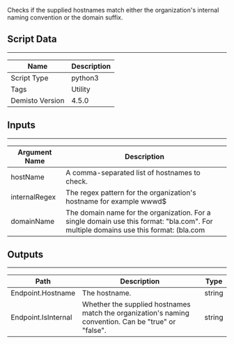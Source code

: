 Checks if the supplied hostnames match either the organization's internal naming convention or the domain suffix.

## Script Data
---

| **Name** | **Description** |
| --- | --- |
| Script Type | python3 |
| Tags | Utility |
| Demisto Version | 4.5.0 |

## Inputs
---

| **Argument Name** | **Description** |
| --- | --- |
| hostName | A comma-separated list of hostnames to check. |
| internalRegex | The regex pattern for the organization's hostname for example wwwd$|www$. for hosts that look like pcx1 or pcx. |
| domainName | The domain name for the organization. For a single domain use this format: "bla.com". For multiple domains use this format: (bla<span>.com|blabla<span>.com), where the pipe and the brackets are the OR condition for regex. |

## Outputs
---

| **Path** | **Description** | **Type** |
| --- | --- | --- |
| Endpoint.Hostname | The hostname. | string |
| Endpoint.IsInternal | Whether the supplied hostnames match the organization's naming convention. Can be "true" or "false". | string |
